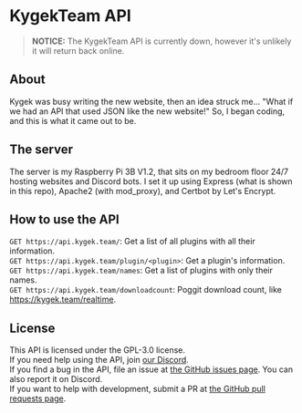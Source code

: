 # KygekTeam API

> **NOTICE:** The KygekTeam API is currently down, however it's unlikely it will return back online.

## About
Kygek was busy writing the new website, then an idea struck me... "What if we had an API that used JSON like the new website!" So, I began coding, and this is what it came out to be.
## The server
The server is my Raspberry Pi 3B V1.2, that sits on my bedroom floor 24/7 hosting websites and Discord bots. I set it up using Express (what is shown in this repo), Apache2 (with mod_proxy), and Certbot by Let's Encrypt.
## How to use the API
`GET https://api.kygek.team/`: Get a list of all plugins with all their information.<br />
`GET https://api.kygek.team/plugin/<plugin>`: Get a plugin's information.<br />
`GET https://api.kygek.team/names`: Get a list of plugins with only their names.<br />
`GET https://api.kygek.team/downloadcount`: Poggit download count, like https://kygek.team/realtime.
## License
This API is licensed under the GPL-3.0 license.<br />
If you need help using the API, join [our Discord](https://discord.gg/CXtqUZv).<br />
If you find a bug in the API, file an issue at [the GitHub issues page](https://github.com/KygekTeam/api/issues). You can also report it on Discord.<br />
If you want to help with development, submit a PR at [the GitHub pull requests page](https://github.com/KygekTeam/api/pulls).
